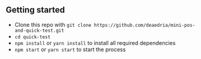 ## Getting started

* Clone this repo with `git clone https://github.com/deaedria/mini-pos-and-quick-test.git`
* `cd quick-test`
* `npm install` or `yarn install` to install all required dependencies
* `npm start` or `yarn start` to start the process
